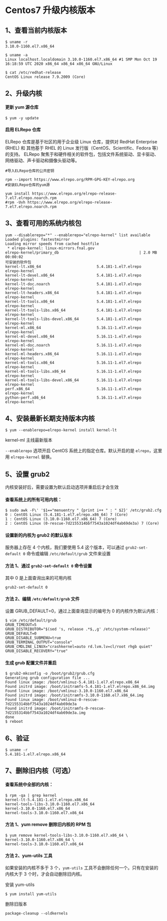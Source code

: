 # Centos7 升级内核版本

## 1、查看当前内核版本

```shell
$ uname -r
3.10.0-1160.el7.x86_64

$ uname -a
Linux localhost.localdomain 3.10.0-1160.el7.x86_64 #1 SMP Mon Oct 19 16:18:59 UTC 2020 x86_64 x86_64 x86_64 GNU/Linux

$ cat /etc/redhat-release
CentOS Linux release 7.9.2009 (Core)
```

## 2、升级内核

#### 更新 yum 源仓库

```shell
$ yum -y update
```

#### 启用 ELRepo 仓库

ELRepo 仓库是基于社区的用于企业级 Linux 仓库，提供对 RedHat Enterprise (RHEL) 和 其他基于 RHEL 的 Linux 发行版（CentOS、Scientific、Fedora 等）的支持。
ELRepo 聚焦于和硬件相关的软件包，包括文件系统驱动、显卡驱动、网络驱动、声卡驱动和摄像头驱动等。

```shell
#导入ELRepo仓库的公共密钥

rpm --import https://www.elrepo.org/RPM-GPG-KEY-elrepo.org
#安装ELRepo仓库的yum源

yum install https://www.elrepo.org/elrepo-release-7.el7.elrepo.noarch.rpm
#rpm -Uvh https://www.elrepo.org/elrepo-release-7.el7.elrepo.noarch.rpm
```

## 3、查看可用的系统内核包

```shell
yum --disablerepo="*" --enablerepo="elrepo-kernel" list available
Loaded plugins: fastestmirror
Loading mirror speeds from cached hostfile
 * elrepo-kernel: linux-mirrors.fnal.gov
elrepo-kernel/primary_db                                    | 2.0 MB  00:00:02
可安装的软件包
kernel-lt.x86_64                         5.4.181-1.el7.elrepo         elrepo-kernel
kernel-lt-devel.x86_64                   5.4.181-1.el7.elrepo         elrepo-kernel
kernel-lt-doc.noarch                     5.4.181-1.el7.elrepo         elrepo-kernel
kernel-lt-headers.x86_64                 5.4.181-1.el7.elrepo         elrepo-kernel
kernel-lt-tools.x86_64                   5.4.181-1.el7.elrepo         elrepo-kernel
kernel-lt-tools-libs.x86_64              5.4.181-1.el7.elrepo         elrepo-kernel
kernel-lt-tools-libs-devel.x86_64        5.4.181-1.el7.elrepo         elrepo-kernel
kernel-ml.x86_64                         5.16.11-1.el7.elrepo         elrepo-kernel
kernel-ml-devel.x86_64                   5.16.11-1.el7.elrepo         elrepo-kernel
kernel-ml-doc.noarch                     5.16.11-1.el7.elrepo         elrepo-kernel
kernel-ml-headers.x86_64                 5.16.11-1.el7.elrepo         elrepo-kernel
kernel-ml-tools.x86_64                   5.16.11-1.el7.elrepo         elrepo-kernel
kernel-ml-tools-libs.x86_64              5.16.11-1.el7.elrepo         elrepo-kernel
kernel-ml-tools-libs-devel.x86_64        5.16.11-1.el7.elrepo         elrepo-kernel
perf.x86_64                              5.16.11-1.el7.elrepo         elrepo-kernel
python-perf.x86_64                       5.16.11-1.el7.elrepo         elrepo-kernel

```

## 4、安装最新长期支持版本内核

```shell
$ yum --enablerepo=elrepo-kernel install kernel-lt
```

kernel-ml 主线最新版本

`--enablerepo` 选项开启 CentOS 系统上的指定仓库。默认开启的是 `elrepo`，这里用 `elrepo-kernel` 替换。

## 5、设置 grub2

内核安装好后，需要设置为默认启动选项并重启后才会生效

#### 查看系统上的所有可用内核：

```shell
$ sudo awk -F\' '$1=="menuentry " {print i++ " : " $2}' /etc/grub2.cfg
0 : CentOS Linux (5.4.181-1.el7.elrepo.x86_64) 7 (Core)
1 : CentOS Linux (3.10.0-1160.el7.x86_64) 7 (Core)
2 : CentOS Linux (0-rescue-7d2155314bbf7543a1024df4ab69de3a) 7 (Core)
```

#### 设置新的内核为 grub2 的默认版本

服务器上存在 4 个内核，我们要使用 5.4 这个版本，可以通过 `grub2-set-default 0` 命令或编辑 `/etc/default/grub` 文件来设置

#### 方法 1、通过 `grub2-set-default 0` 命令设置

其中 0 是上面查询出来的可用内核

`grub2-set-default 0`

#### 方法 2、编辑 `/etc/default/grub` 文件

设置 GRUB_DEFAULT=0，通过上面查询显示的编号为 0 的内核作为默认内核：

```shell
$ vim /etc/default/grub
GRUB_TIMEOUT=5
GRUB_DISTRIBUTOR="$(sed 's, release .*$,,g' /etc/system-release)"
GRUB_DEFAULT=0
GRUB_DISABLE_SUBMENU=true
GRUB_TERMINAL_OUTPUT="console"
GRUB_CMDLINE_LINUX="crashkernel=auto rd.lvm.lv=cl/root rhgb quiet"
GRUB_DISABLE_RECOVERY="true"
```

#### 生成 grub 配置文件并重启

```shell
$ grub2-mkconfig -o /boot/grub2/grub.cfg
Generating grub configuration file ...
Found linux image: /boot/vmlinuz-5.4.181-1.el7.elrepo.x86_64
Found initrd image: /boot/initramfs-5.4.181-1.el7.elrepo.x86_64.img
Found linux image: /boot/vmlinuz-3.10.0-1160.el7.x86_64
Found initrd image: /boot/initramfs-3.10.0-1160.el7.x86_64.img
Found linux image: /boot/vmlinuz-0-rescue-7d2155314bbf7543a1024df4ab69de3a
Found initrd image: /boot/initramfs-0-rescue-7d2155314bbf7543a1024df4ab69de3a.img
done
$ reboot
```

## 6、验证

```shell
$ uname -r
5.4.181-1.el7.elrepo.x86_64
```

## 7、删除旧内核（可选）

#### 查看系统中全部的内核：

```shell
$ rpm -qa | grep kernel
kernel-lt-5.4.181-1.el7.elrepo.x86_64
kernel-tools-libs-3.10.0-1160.el7.x86_64
kernel-3.10.0-1160.el7.x86_64
kernel-tools-3.10.0-1160.el7.x86_64
```

#### 方法 1、yum remove 删除旧内核的 RPM 包

```shell
$ yum remove kernel-tools-libs-3.10.0-1160.el7.x86_64 \
kernel-3.10.0-1160.el7.x86_64 \
kernel-tools-3.10.0-1160.el7.x86_64
```

#### 方法 2、yum-utils 工具

如果安装的内核不多于 3 个，`yum-utils` 工具不会删除任何一个。只有在安装的内核大于 3 个时，才会自动删除旧内核。

安装 yum-utils

`$ yum install yum-utils`

删除旧版本

`package-cleanup --oldkernels`
